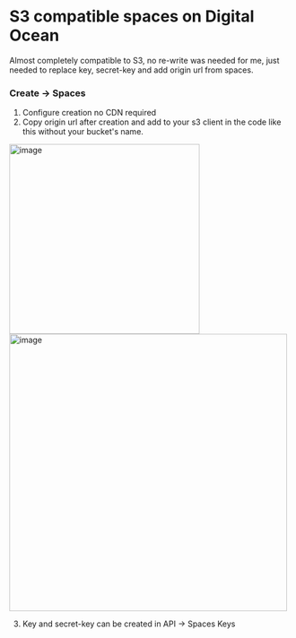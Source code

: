 # S3 compatible spaces on Digital Ocean

Almost completely compatible to S3, no re-write was needed for me, just needed to replace key, secret-key and add origin url from spaces.

### Create -> Spaces

1. Configure creation no CDN required
2. Copy origin url after creation and add to your s3 client in the code like this without your bucket's name.

<img width="339" alt="image" src="https://github.com/Flowerinno/digital-ocean-deploy/assets/93313212/3f56488c-a38e-42cb-8591-06eb5d8c997d">


   
<img width="495" alt="image" src="https://github.com/Flowerinno/digital-ocean-deploy/assets/93313212/d2c4fbe6-eb0d-46b4-b893-fa3a9a25f9b4">

3. Key and secret-key can be created in API -> Spaces Keys

